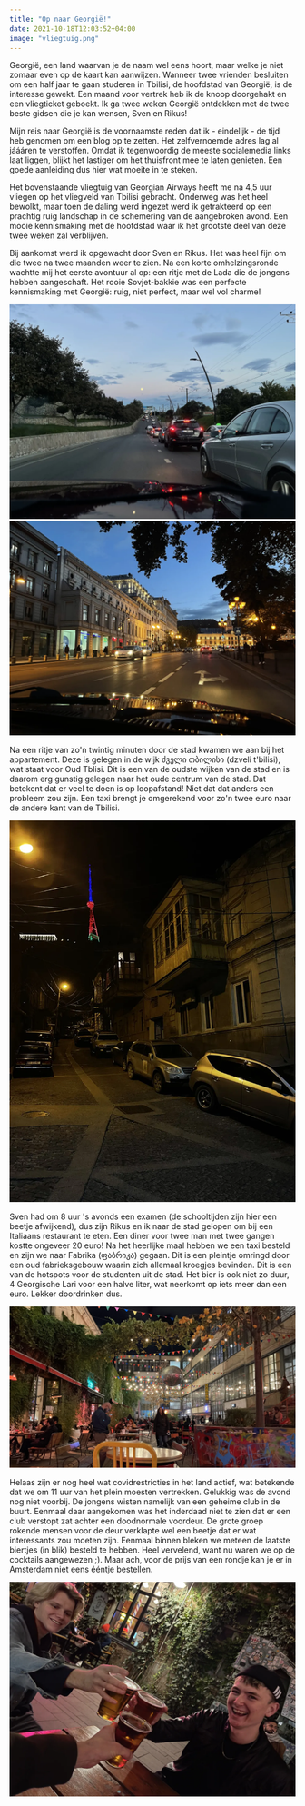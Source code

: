 ```yaml
---
title: "Op naar Georgië!"
date: 2021-10-18T12:03:52+04:00
image: "vliegtuig.png"
---
```


Georgië, een land waarvan je de naam wel eens hoort, maar welke je niet zomaar even op de kaart kan aanwijzen. Wanneer twee vrienden besluiten om een half jaar te gaan studeren in Tbilisi, de hoofdstad van Georgië, is de interesse gewekt. Een maand voor vertrek heb ik de knoop doorgehakt en een vliegticket geboekt. Ik ga twee weken Georgië ontdekken met de twee beste gidsen die je kan wensen, Sven en Rikus!

Mijn reis naar Georgië is de voornaamste reden dat ik - eindelijk - de tijd heb genomen om een blog op te zetten. Het zelfvernoemde adres lag al jáááren te verstoffen. Omdat ik tegenwoordig de meeste socialemedia links laat liggen, blijkt het lastiger om het thuisfront mee te laten genieten. Een goede aanleiding dus hier wat moeite in te steken.

Het bovenstaande vliegtuig van Georgian Airways heeft me na 4,5 uur vliegen op het vliegveld van Tbilisi gebracht. Onderweg was het heel bewolkt, maar toen de daling werd ingezet werd ik getrakteerd op een prachtig ruig landschap in de schemering van de aangebroken avond. Een mooie kennismaking met de hoofdstad waar ik het grootste deel van deze twee weken zal verblijven.

Bij aankomst werd ik opgewacht door Sven en Rikus. Het was heel fijn om die twee na twee maanden weer te zien. Na een korte omhelzingsronde wachtte mij het eerste avontuur al op: een ritje met de Lada die de jongens hebben aangeschaft. Het rooie Sovjet-bakkie was een perfecte kennismaking met Georgië: ruig, niet perfect, maar wel vol charme!

![Met de Lada onderweg naar het appartement](maan-boven-weg.webp "Met de Lada onderweg naar het appartement.")
![De eerste indrukken van de stad](straat-schemering.webp "De eerste indrukken van de stad.")

Na een ritje van zo'n twintig minuten door de stad kwamen we aan bij het appartement. Deze is gelegen in de wijk ძველი თბილისი (dzveli t'bilisi), wat staat voor Oud Tblisi. Dit is een van de oudste wijken van de stad en is daarom erg gunstig gelegen naar het oude centrum van de stad. Dat betekent dat er veel te doen is op loopafstand! Niet dat dat anders een probleem zou zijn. Een taxi brengt je omgerekend voor zo'n twee euro naar de andere kant van de Tbilisi.

![Het appartement waar ik verblijf](appartement-nacht.webp "Het appartement. Bovenaan zie je de verlichte gebouwen op de berg Gora Mtatsminda.")

Sven had om 8 uur 's avonds een examen (de schooltijden zijn hier een beetje afwijkend), dus zijn Rikus en ik naar de stad gelopen om bij een Italiaans restaurant te eten. Een diner voor twee man met twee gangen kostte ongeveer 20 euro! Na het heerlijke maal hebben we een taxi besteld en zijn we naar Fabrika (ფაბრიკა) gegaan. Dit is een pleintje omringd door een oud fabrieksgebouw waarin zich allemaal kroegjes bevinden. Dit is een van de hotspots voor de studenten uit de stad. Het bier is ook niet zo duur, 4 Georgische Lari voor een halve liter, wat neerkomt op iets meer dan een euro. Lekker doordrinken dus.

![Het plein bij Fabrika](fabrika.webp "Het plein bij de hippe Fabrika.")

Helaas zijn er nog heel wat covidrestricties in het land actief, wat betekende dat we om 11 uur van het plein moesten vertrekken. Gelukkig was de avond nog niet voorbij. De jongens wisten namelijk van een geheime club in de buurt. Eenmaal daar aangekomen was het inderdaad niet te zien dat er een club verstopt zat achter een doodnormale voordeur. De grote groep rokende mensen voor de deur verklapte wel een beetje dat er wat interessants zou moeten zijn. Eenmaal binnen bleken we meteen de laatste biertjes (in blik) besteld te hebben. Heel vervelend, want nu waren we op de cocktails aangewezen ;). Maar ach, voor de prijs van een rondje kan je er in Amsterdam niet eens ééntje bestellen.

![Het eerste biertje met de jongens!](eerste-biertje.webp "Het eerste biertje met de jongens!")
